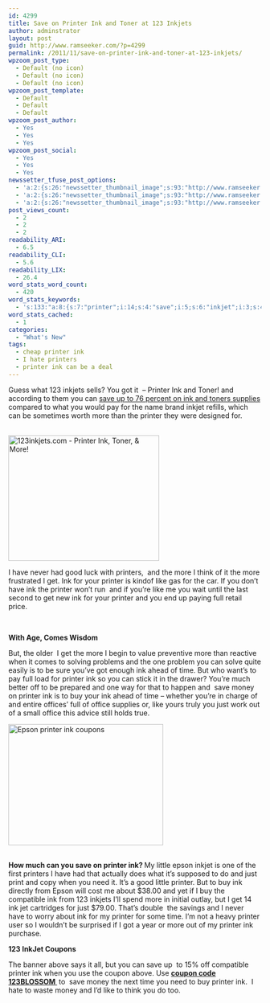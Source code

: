 ```yaml
---
id: 4299
title: Save on Printer Ink and Toner at 123 Inkjets
author: adminstrator
layout: post
guid: http://www.ramseeker.com/?p=4299
permalink: /2011/11/save-on-printer-ink-and-toner-at-123-inkjets/
wpzoom_post_type:
  - Default (no icon)
  - Default (no icon)
  - Default (no icon)
wpzoom_post_template:
  - Default
  - Default
  - Default
wpzoom_post_author:
  - Yes
  - Yes
  - Yes
wpzoom_post_social:
  - Yes
  - Yes
  - Yes
newssetter_tfuse_post_options:
  - 'a:2:{s:26:"newssetter_thumbnail_image";s:93:"http://www.ramseeker.com/wp-content/uploads/2012/05/Screen-Shot-2012-05-08-at-11.05.31-AM.png";s:24:"newssetter_disable_image";s:4:"true";}'
  - 'a:2:{s:26:"newssetter_thumbnail_image";s:93:"http://www.ramseeker.com/wp-content/uploads/2012/05/Screen-Shot-2012-05-08-at-11.05.31-AM.png";s:24:"newssetter_disable_image";s:4:"true";}'
  - 'a:2:{s:26:"newssetter_thumbnail_image";s:93:"http://www.ramseeker.com/wp-content/uploads/2012/05/Screen-Shot-2012-05-08-at-11.05.31-AM.png";s:24:"newssetter_disable_image";s:4:"true";}'
post_views_count:
  - 2
  - 2
  - 2
readability_ARI:
  - 6.5
readability_CLI:
  - 5.6
readability_LIX:
  - 26.4
word_stats_word_count:
  - 420
word_stats_keywords:
  - 's:133:"a:8:{s:7:"printer";i:14;s:4:"save";i:5;s:6:"inkjet";i:3;s:4:"like";i:4;s:4:"full";i:3;s:4:"time";i:4;s:5:"money";i:3;s:4:"just";i:3;}";'
word_stats_cached:
  - 1
categories:
  - "What's New"
tags:
  - cheap printer ink
  - I hate printers
  - printer ink can be a deal
---
```

Guess what 123 inkjets sells? You got it  &#8211; Printer Ink and Toner! and according to them you can [save up to 76 percent on ink and toners supplies][1] compared to what you would pay for the name brand inkjet refills, which can be sometimes worth more than the printer they were designed for.

[  
<img class="alignleft" style="border-style: initial; border-color: initial; border-image: initial; border-width: 0px;" src="http://www.awltovhc.com/image-1548159-10471664" alt="123inkjets.com - Printer Ink, Toner, & More!" width="300" height="250" border="0" />][1]

I have never had good luck with printers,  and the more I think of it the more frustrated I get. Ink for your printer is kindof like gas for the car. If you don&#8217;t have ink the printer won&#8217;t run  and if you&#8217;re like me you wait until the last second to get new ink for your printer and you end up paying full retail price.

&nbsp;

**With Age, Comes Wisdom**

But, the older  I get the more I begin to value preventive more than reactive when it comes to solving problems and the one problem you can solve quite easily is to be sure you&#8217;ve got enough ink ahead of time. But who want&#8217;s to pay full load for printer ink so you can stick it in the drawer? You&#8217;re much better off to be prepared and one way for that to happen and  save money on printer ink is to buy your ink ahead of time &#8211; whether you&#8217;re in charge of and entire offices&#8217; full of office supplies or, like yours truly you just work out of a small office this advice still holds true.

[<img class="size-full wp-image-4301 alignleft" title="The Epson NX510 has been a good printer" src="http://www.ramseeker.com/wp-content/uploads/2012/05/Screen-Shot-2012-05-08-at-11.05.31-AM.png" alt="Epson printer ink coupons" width="308" height="241" />][2]

<div>
  <span style="color: #0000ee;"><span style="text-decoration: underline;"><br /> </span></span><strong>How much can you save on printer ink? </strong>My little epson inkjet is one of the first printers I have had that actually does what it&#8217;s supposed to do and just print and copy when you need it. It&#8217;s a good little printer. But to buy ink directly from Epson will cost me about $38.00 and yet if I buy the compatible ink from 123 inkjets I&#8217;ll spend more in initial outlay, but I get 14 ink jet cartridges for just $79.00. That&#8217;s double  the savings and I never have to worry about ink for my printer for some time. I&#8217;m not a heavy printer user so I wouldn&#8217;t be surprised if I got a year or more out of my printer ink purchase.</p> 
  
  <p>
    <strong>123 InkJet Coupons</strong>
  </p>
  
  <p>
    The banner above says it all, but you can save up  to 15% off compatible printer ink when you use the coupon above. Use <strong><a href="http://www.anrdoezrs.net/click-1548159-10471664">coupon code 123BLOSSOM </a> </strong>to  save money the next time you need to buy printer ink.  I hate to waste money and I&#8217;d like to think you do too.
  </p>
  
  <p>
    &nbsp;
  </p>
  
  <p>
    &nbsp;
  </p>
</div>

 [1]: http://www.anrdoezrs.net/click-1548159-10471664
 [2]: http://www.amazon.com/gp/product/B002XISVVC/ref=as_li_ss_tl?ie=UTF8&tag=ramseeker-20&linkCode=as2&camp=1789&creative=390957&creativeASIN=B002XISVVC